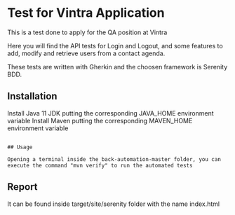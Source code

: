 # Test for Vintra Application

This is a test done to apply for the QA position at Vintra

Here you will find the API tests for Login and Logout, and some features to add, modify and retrieve users from a contact agenda.

These tests are written with Gherkin and the choosen framework is Serenity BDD. 

## Installation

Install Java 11 JDK putting the corresponding JAVA_HOME environment variable
Install Maven putting the corresponding MAVEN_HOME environment variable

```

## Usage

Opening a terminal inside the back-automation-master folder, you can execute the command "mvn verify" to run the automated tests

```

## Report
It can be found inside target/site/serenity folder with the name index.html
